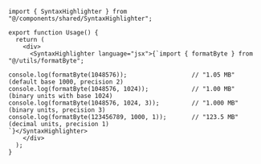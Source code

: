 ﻿```tsx
import { SyntaxHighlighter } from "@/components/shared/SyntaxHighlighter";

export function Usage() {
  return (
    <div>
      <SyntaxHighlighter language="jsx">{`import { formatByte } from "@/utils/formatByte";
      
console.log(formatByte(1048576));                  // "1.05 MB" (default base 1000, precision 2)
console.log(formatByte(1048576, 1024));            // "1.00 MB" (binary units with base 1024)
console.log(formatByte(1048576, 1024, 3));         // "1.000 MB" (binary units, precision 3)
console.log(formatByte(123456789, 1000, 1));       // "123.5 MB" (decimal units, precision 1)
`}</SyntaxHighlighter>
    </div>
  );
}

```
